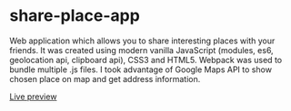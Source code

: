 # share-place-app

Web application which allows you to share interesting places with your friends. It was created using modern vanilla JavaScript (modules, es6, geolocation api, clipboard api), CSS3 and HTML5. Webpack was used to bundle multiple .js files. I took advantage of Google Maps API to show chosen place on map and get address information.

[Live preview](https://p-multan.github.io/share-your-place-app/)
